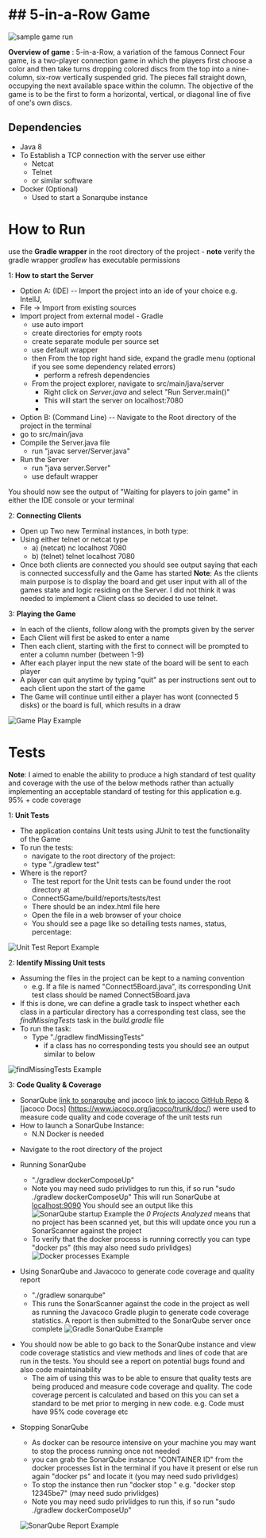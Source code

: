 # ## 5-in-a-Row Game

![sample game run](Images/gameSample.gif)

**Overview of game** :
5-in-a-Row, a variation of the famous Connect Four game, is a two-player connection game
in which the players first choose a color and then take turns dropping colored discs from the
top into a nine-column, six-row vertically suspended grid. The pieces fall straight down,
occupying the next available space within the column. The objective of the game is to be the
first to form a horizontal, vertical, or diagonal line of five of one's own discs.

## Dependencies
- Java 8
- To Establish a TCP connection with the server use either
	- Netcat
	- Telnet
	- or similar software
- Docker (Optional)
	- Used to start a Sonarqube instance

# How to Run
use the **Gradle wrapper** in the root directory of the project
	-	**note** verify the gradle wrapper *gradlew* has executable permissions

1: **How to start the Server**

- Option A: (IDE)
--	Import the project into an ide of your choice e.g. IntelIJ,
-   File -> Import from existing sources
-   Import project from external model - Gradle
	 * use auto import
	 * create directories for empty roots
	 * create separate module per source set
	 * use default wrapper
	 * then From the top right hand side, expand the gradle menu (optional if you see some dependency related errors)
		 * perform a refresh dependencies
	- From the project explorer, navigate to src/main/java/server
		- Right click on *Server.java* and select "Run Server.main()"
		- This will start the server on localhost:7080
		-
- Option B: (Command Line)
--	Navigate to the Root directory of the project in the terminal
-   go to src/main/java
-  Compile the Server.java file
	 * run "javac server/Server.java"
- Run the Server
	 * run "java server.Server"
	 * use default wrapper

You should now see the output of "Waiting for players to join game" in either the IDE console or your terminal

2: **Connecting Clients**
- Open up Two new Terminal instances, in both type:
-  Using either telnet or netcat type
	 * a) (netcat) nc localhost 7080
	 * b) (telnet) telnet localhost 7080
- Once both clients are connected you should see output saying that each is connected successfully and the Game has started
**Note**: As the clients main purpose is to display the board and get user input with all of the games state and logic residing on the Server. I did not think it was needed to implement a Client class so decided to use telnet.

3: **Playing the Game**
- In each of the clients, follow along with the prompts given by the server
- Each Client will first be asked to enter a name
- Then each client, starting with the first to connect will be prompted to enter a column number (between 1-9)
- After each player input the new state of the board will be sent to each player
-  A player can quit anytime by typing "quit" as per instructions sent out to each client upon the start of the game
- The Game will continue until either a player has wont (connected 5 disks) or the board is full, which results in a draw

![Game Play Example](/Images/GamePlay.png "Game Play Example")


# Tests
**Note**: I aimed to enable the ability to produce a high standard of test quality and coverage with the use of the below methods rather than actually implementing an acceptable standard of testing for this application e.g. 95% + code coverage

1: **Unit Tests**
- The application contains Unit tests using JUnit to test the functionality of the Game
- To run the tests:
	- navigate to the root directory of the project:
	- type "./gradlew test"
-  Where is the report?
	 * The test report for the Unit tests can be found under the root directory at
	 *  Connect5Game/build/reports/tests/test
	 *  There should be an index.html file here
	 * Open the file in a web browser of your choice
	 * You should see a page like so detailing tests names, status, percentage:

![Unit Test Report Example](/Images/UnitTestReport.png "Unit Test Report Example")


2: **Identify Missing Unit tests**
- Assuming the files in the project can be kept to a naming convention
	- e.g. If a file is named "Connect5Board.java", its corresponding Unit test class should be named Connect5Board.java
-  If this is done, we can define a gradle task to inspect whether each class in a particular directory has a corresponding test class, see the *findMissingTests* task in the *build.gradle* file
- To run the task:
	- Type "./gradlew findMissingTests"
		- if a class has no corresponding tests you should see an output similar to below


![findMissingTests Example](/Images/findMissingTests.png "findMissingTests Example")


3: **Code Quality & Coverage**
- SonarQube [link to sonarqube]([https://www.sonarqube.org/](https://www.sonarqube.org/)) and jacoco [link to jacoco GitHub Repo](https://github.com/jacoco/jacoco) & [jacoco Docs] (https://www.jacoco.org/jacoco/trunk/doc/) were used to measure code quality and code coverage of the unit tests run
- How to launch a SonarQube Instance:
	- N.N Docker is needed

* Navigate to the root directory of the project
* Running SonarQube
	* "./gradlew dockerComposeUp"
	* Note you may need sudo privlidges to run this, if so run "sudo ./gradlew dockerComposeUp"
	This will run SonarQube at 	[localhost:9090]([https://localhost:9090](https://localhost:9090))
	You should see an output like this
![SonarQube startup Example](/Images/SonarQubeStart.png "SonarQube startup Example")
the *0 Projects Analyzed* means that no project has been scanned yet, but this will update once you run a SonarScanner against the project
	- To verify that the docker process is running correctly you can type "docker ps" (this may also need sudo privlidges)
	![Docker processes Example](/Images/DockerProcesses.png "Docker processes Example")

* Using SonarQube and Javacoco to generate code coverage and quality report
	* "./gradlew sonarqube"
	* This runs the SonarScanner against the code in the project as well as running the Javacoco Gradle plugin to generate code coverage statistics. A report is then submitted to the SonarQube server once complete
	![Gradle SonarQube  Example](/Images/GradleSonarQube.png "Gradle SonarQube Example")
- You should now be able to go back to the SonarQube instance and view code coverage statistics and view methods and lines of code that are run in the tests. You should see a report on potential bugs found and also code maintainability
	- The aim of using this was to be able to ensure that quality tests are being produced and measure code coverage and quality. The code coverage percent is calculated and based on this you can set a standard to be met prior to merging in new code. e.g. Code must have 95% code coverage etc

* Stopping SonarQube
	* As docker can be resource intensive on your machine you may want to stop the process running once not needed
	* you can grab the SonarQube instance "CONTAINER ID" from the docker processes list in the terminal if you have it present or else run again "docker ps" and locate it (you may need sudo privlidges)
	* To stop the instance then run "docker stop <your container id here>" e.g. "docker stop 12345be7" (may need sudo privlidges)
	* Note you may need sudo privlidges to run this, if so run "sudo ./gradlew dockerComposeUp"

	![SonarQube Report Example](/Images/SonarQubeReport.png "SonarQube Report Example")
